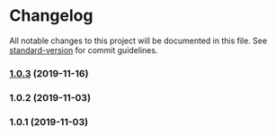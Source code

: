 # Changelog

All notable changes to this project will be documented in this file. See [standard-version](https://github.com/conventional-changelog/standard-version) for commit guidelines.

### [1.0.3](https://github.com/aorumbayev/linkedpipes-storage/compare/v1.0.2...v1.0.3) (2019-11-16)



### 1.0.2 (2019-11-03)



### 1.0.1 (2019-11-03)
